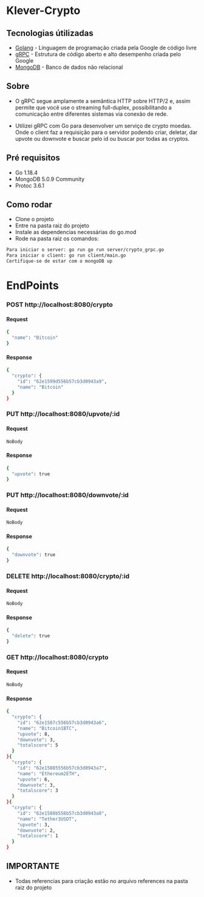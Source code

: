 # Klever-Crypto

## Tecnologias útilizadas

* [Golang](https://go.dev/) - Linguagem de programação criada pela Google de código livre
* [gRPC](https://grpc.io/) - Estrutura de código aberto e alto desempenho criada pelo Google
* [MongoDB](https://github.com/mongodb) - Banco de dados não relacional

## Sobre
- O gRPC segue amplamente a semântica HTTP sobre HTTP/2 e, assim permite que você use o streaming full-duplex, possibilitando a comunicação entre diferentes sistemas via conexão de rede.

- Utilizei gRPC com Go para desenvolver um serviço de crypto moedas. Onde o client faz a requisição para o servidor podendo criar, deletar, dar upvote ou downvote e buscar pelo id ou buscar por todas as cryptos.

## Pré requisitos
- Go 1.18.4
- MongoDB 5.0.9 Community
- Protoc 3.6.1

## Como rodar

- Clone o projeto
- Entre na pasta raiz do projeto
- Instale as dependencias necessárias do go.mod
- Rode na pasta raiz os comandos:
```bash
Para iniciar o server: go run go run server/crypto_grpc.go
Para iniciar o client: go run client/main.go
Certifique-se de estar com o mongoDB up
```
# EndPoints

### POST http://localhost:8080/crypto
#### Request
```bash
{
  "name": "Bitcoin"
}
```
#### Response
```bash
{
  "crypto": {
    "id": "62e1599d556b57cb3d0943a9",
    "name": "Bitcoin"
  }
}
```


### PUT http://localhost:8080/upvote/:id
#### Request
```bash
NoBody
```
#### Response
```bash
{
  "upvote": true
}
```


### PUT http://localhost:8080/downvote/:id
#### Request
```bash
NoBody
```
#### Response
```bash
{
  "downvote": true
}
```


### DELETE http://localhost:8080/crypto/:id
#### Request
```bash
NoBody
```
#### Response
```bash
{
  "delete": true
}
```


### GET http://localhost:8080/crypto
#### Request
```bash
NoBody
```
#### Response
```bash
{
  "crypto": {
    "id": "62e1587c556b57cb3d0943a6",
    "name": "Bitcoin1BTC",
    "upvote": 8,
    "downvote": 3,
    "totalscore": 5
  }
}{
  "crypto": {
    "id": "62e15885556b57cb3d0943a7",
    "name": "Ethereum2ETH",
    "upvote": 6,
    "downvote": 3,
    "totalscore": 3
  }
}{
  "crypto": {
    "id": "62e1588b556b57cb3d0943a8",
    "name": "Tether3USDT",
    "upvote": 3,
    "downvote": 2,
    "totalscore": 1
  }
}
```

## IMPORTANTE
- Todas referencias para criação estão no arquivo references na pasta raiz do projeto
